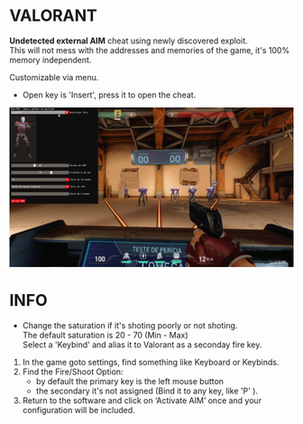 # VALORANT  
**Undetected external AIM** cheat using newly discovered exploit.  
This will not mess with the addresses and memories of the game, it's 100% memory independent.  
  
Customizable via menu.  
- Open key is 'Insert', press it to open the cheat.  
  
![preview](Screenshot_1.png)    
 
# INFO    
- Change the saturation if it's shoting poorly or not shoting.  
The default saturation is 20 - 70 (Min - Max)       
Select a 'Keybind' and alias it to Valorant as a seconday fire key.   
1) In the game goto settings, find something like Keyboard or Keybinds. 
2) Find the Fire/Shoot Option:
    - by default the primary key is the left mouse button
    - the secondary it's not assigned (Bind it to any key, like 'P' ).
3) Return to the software and click on ‘Activate AIM’ once and your configuration will be included.

